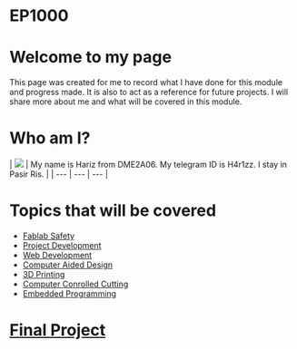 # EP1000
# Welcome to my page
This page was created for me to record what I have done for this module and progress made. It is also to act as a reference for future projects. I will share more about me and what will be covered in this module.
# Who am I?
| ![](IMG_20200201_203425_124.jpg/200) | My name is Hariz from DME2A06. My telegram ID is H4r1zz. I stay in Pasir Ris. |
| --- | --- | --- |
# Topics that will be covered
- [Fablab Safety](../fablab_safety)
- [Project Development](../blob/master/LICENSE)
- [Web Development](../blob/master/LICENSE)
- [Computer Aided Design](../blob/master/LICENSE)
- [3D Printing](../blob/master/LICENSE)
- [Computer Conrolled Cutting](../blob/master/LICENSE)
- [Embedded Programming](../blob/master/LICENSE)
# [Final Project](../blob/master/LICENSE)
